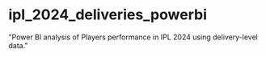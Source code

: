 # ipl_2024_deliveries_powerbi
"Power BI analysis of Players performance in IPL 2024 using delivery-level data."
